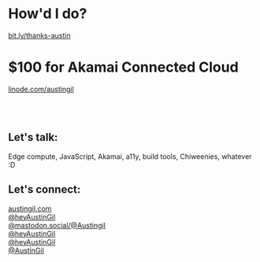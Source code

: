 <div class="grid grid-cols-2">
<div>

# How'd I do?
<p class="text-4xl"><a href="https://bit.ly/thanks-austin">bit.ly/thanks-austin</a></p>
</div>
<div>

# $100 for Akamai Connected Cloud
<p class="text-4xl"><a href="https://linode.com/austingil">linode.com/austingil</a></p>
</div>
</div>
<br>
<br>

## Let's talk: 
Edge compute, JavaScript, Akamai, a11y, build tools, Chiweenies, whatever :D

<!-- <span class="font-mono">ヽ(⌐■_■)ノ♪♬</span> -->

## Let's connect:

<div class="grid grid-cols-3 gap-2">
<div><pepicons-internet/><a href="https://austingil.com">austingil.com</a></div>
<div><logos-twitter/><a href="https://twitter.com/heyAustinGil">@heyAustinGil</a></div>
<div><logos-mastodon-icon/><a href="https://mastodon.social/@Austingil" class="text-[1.125rem]">@mastodon.social/@Austingil</a></div>
<div><logos-youtube-icon/><a href="https://youtube.com/@heyAustinGil">@heyAustinGil</a></div>
<div><logos-twitch/><a href="https://twitch.tv/heyAustinGil">@heyAustinGil</a></div>
<div><bi-github/><a href="https://github.com/AustinGil">@AustinGil</a></div>
</div>